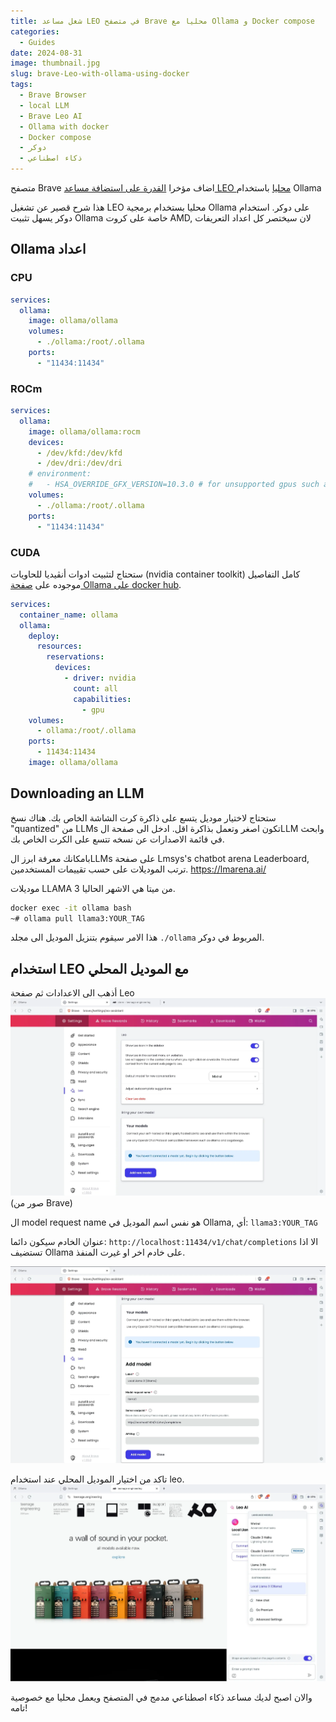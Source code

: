 ```yaml
---
title: شغل مساعد LEO في متصفح Brave محليا مع Ollama و Docker compose
categories: 
  - Guides
date: 2024-08-31
image: thumbnail.jpg
slug: brave-Leo-with-ollama-using-docker
tags:
  - Brave Browser
  - local LLM
  - Brave Leo AI
  - Ollama with docker
  - Docker compose
  - دوكر
  - ذكاء اصطناعي
---
```


متصفح Brave اضاف مؤخرا [القدرة على استضافة مساعد LEO محليا](https://brave.com/blog/byom-nightly/) باستخدام Ollama
 
هذا شرح قصير عن تشغيل LEO محليا بستخدام برمجية Ollama على دوكر.
استخدام دوكر يسهل تثبيت Ollama خاصة على كروت AMD, لان سيختصر كل اعداد التعريفات

## Ollama اعداد 

### CPU
```yaml
services:
  ollama:
    image: ollama/ollama
    volumes:
      - ./ollama:/root/.ollama
    ports:
      - "11434:11434"
```

### ROCm
```yaml
services:
  ollama:
    image: ollama/ollama:rocm
    devices:
      - /dev/kfd:/dev/kfd
      - /dev/dri:/dev/dri
    # environment:
    #   - HSA_OVERRIDE_GFX_VERSION=10.3.0 # for unsupported gpus such as 6700xt, 7800xt etc.
    volumes:
      - ./ollama:/root/.ollama
    ports:
      - "11434:11434"
```

### CUDA
ستحتاج لتثبيت ادوات أنڤيديا للحاويات (nvidia container toolkit) كامل التفاصيل موجوده على [صفحة Ollama على docker hub](https://hub.docker.com/r/ollama/ollama).

```yaml
services:
  container_name: ollama
  ollama:
    deploy:
      resources:
        reservations:
          devices:
            - driver: nvidia
              count: all
              capabilities:
                - gpu
    volumes:
      - ollama:/root/.ollama
    ports:
      - 11434:11434
    image: ollama/ollama
```

## Downloading an LLM
ستحتاج لاختيار موديل يتسع على ذاكرة كرت الشاشة الخاص بك.
هناك نسخ "quantized" من LLMs تكون اصغر وتعمل بذاكرة اقل.
ادخل الى صفحة الLLM وابحث في قائمة الاصدارات عن نسخه تتسع على الكرت الخاص بك.

بامكانك معرفة ابرز الLLMs على صفحة Lmsys's chatbot arena Leaderboard, ترتب الموديلات على حسب تقييمات المستخدمين.
https://lmarena.ai/

موديلات LLAMA 3 من ميتا هي الاشهر الحاليا.

```bash
docker exec -it ollama bash
~# ollama pull llama3:YOUR_TAG
```
هذا الامر سيقوم بتنزيل الموديل الى مجلد `./ollama` المربوط في دوكر.

## استخدام LEO مع الموديل المحلي
أذهب الى الاعدادات ثم صفحة Leo
![Leo setting page](image.png)
(صور من Brave)

ال model request name هو نفس اسم الموديل في Ollama, أي: `llama3:YOUR_TAG`

عنوان الخادم سيكون دائما: `http://localhost:11434/v1/chat/completions` الا اذا تستضيف Ollama على خادم اخر او غيرت المنفذ.

![local llm settings](image-1.png)

تاكد من اختيار الموديل المحلي عند استخدام leo.
![select model model](image-2.png)

والان اصبح لديك مساعد ذكاء اصطناعي مدمج في المتصفح ويعمل محليا مع خصوصية تامه!